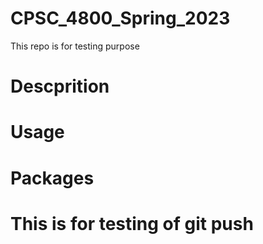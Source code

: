 # CPSC_4800_Spring_2023
This repo is for testing purpose

# Descprition

# Usage

# Packages

# This is for testing of git push